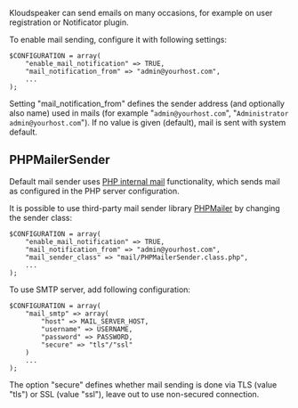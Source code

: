 Kloudspeaker can send emails on many occasions, for example on user registration or Notificator plugin.

To enable mail sending, configure it with following settings:

	$CONFIGURATION = array(
		"enable_mail_notification" => TRUE,
		"mail_notification_from" => "admin@yourhost.com",
		...
	);

Setting "mail_notification_from" defines the sender address (and optionally also name) used in mails (for example "`admin@yourhost.com`", "`Administrator admin@yourhost.com`"). If no value is given (default), mail is sent with system default.

## PHPMailerSender

Default mail sender uses [PHP internal mail](http://php.net/manual/en/book.mail.php) functionality, which sends mail as configured in the PHP server configuration.

It is possible to use third-party mail sender library [PHPMailer](https://github.com/PHPMailer/PHPMailer) by changing the sender class:

	$CONFIGURATION = array(
		"enable_mail_notification" => TRUE,
		"mail_notification_from" => "admin@yourhost.com",
		"mail_sender_class" => "mail/PHPMailerSender.class.php",
		...
	);

To use SMTP server, add following configuration:

	$CONFIGURATION = array(
		"mail_smtp" => array(
			"host" => MAIL_SERVER_HOST,
			"username" => USERNAME,
			"password" => PASSWORD,
			"secure" => "tls"/"ssl"
		)
		...
	);

The option "secure" defines whether mail sending is done via TLS (value "tls") or SSL (value "ssl"), leave out to use non-secured connection.